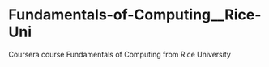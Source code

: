 # Fundamentals-of-Computing__Rice-Uni
Coursera course Fundamentals of Computing from Rice University
